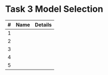 # Task 3 Model Selection

|#| Name | Details |
|-|-|-|
|1|         |         |
|2|         |         |
|3|         |         |
|4|         |         |
|5|||